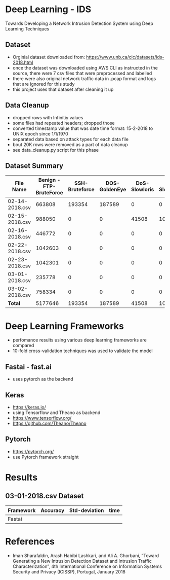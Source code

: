 # Deep Learning - IDS

Towards Developing a Network Intrusion Detection System using Deep Learning Techniques

## Dataset

-   Orginial dataset downloaded from: https://www.unb.ca/cic/datasets/ids-2018.html
-   once the dataset was downloaded using AWS CLI as instructed in the source, there were 7 csv files that were preprocessed and labelled
-   there were also original network traffic data in .pcap format and logs that are ignored for this study
-   this project uses that dataset after cleaning it up

## Data Cleanup

-   dropped rows with Infinitiy values
-   some files had repeated headers; dropped those
-   converted timestamp value that was date time format: 15-2-2018 to UNIX epoch since 1/1/1970
-   separated data based on attack types for each data file
-   bout 20K rows were removed as a part of data cleanup
-   see data_cleanup.py script for this phase

## Dataset Summary

| File Name      | Benign - FTP-BruteForce | SSH-Bruteforce | DOS-GoldenEye | DoS-Slowloris | DoS-SlowHTTPTest | DoS-Hulk | BruteForce-Web | BruteForce-XSS | SQL-Injection | Infilteration | Bot Attack | Total Attack |
| -------------- | ----------------------- | -------------- | ------------- | ------------- | ---------------- | -------- | -------------- | -------------- | ------------- | ------------- | ---------- | ------------ |
| 02-14-2018.csv | 663808                  | 193354         | 187589        | 0             | 0                | 0        | 0              | 0              | 0             | 0             | 0          | 0            | 380943 |
| 02-15-2018.csv | 988050                  | 0              | 0             | 41508         | 10990            | 0        | 0              | 0              | 0             | 0             | 0          | 0            | 52498 |
| 02-16-2018.csv | 446772                  | 0              | 0             | 0             | 0                | 139890   | 461912         | 0              | 0             | 0             | 0          | 0            | 601802 |
| 02-22-2018.csv | 1042603                 | 0              | 0             | 0             | 0                | 0        | 0              | 249            | 79            | 34            | 0          | 0            | 362 |
| 02-23-2018.csv | 1042301                 | 0              | 0             | 0             | 0                | 0        | 0              | 362            | 151           | 53            | 0          | 0            | 566 |
| 03-01-2018.csv | 235778                  | 0              | 0             | 0             | 0                | 0        | 0              | 0              | 0             | 0             | 92403      | 0            | 92403 |
| 03-02-2018.csv | 758334                  | 0              | 0             | 0             | 0                | 0        | 0              | 0              | 0             | 0             | 0          | 286191       | 286191 |
| **Total**      | 5177646                 | 193354         | 187589        | 41508         | 10990            | 139890   | 461912         | 611            | 230           | 87            | 92403      | 286191       | 1414765 |

# Deep Learning Frameworks

-   perfomance results using various deep learning frameworks are compared
-   10-fold cross-validation techniques was used to validate the model

## Fastai - fast.ai

-   uses pytorch as the backend

## Keras

-   https://keras.io/
-   using Tensorflow and Theano as backend
-   https://www.tensorflow.org/
-   https://github.com/Theano/Theano

## Pytorch

-   https://pytorch.org/
-   use Pytorch framework straight

# Results

## 03-01-2018.csv Dataset

| Framework | Accuracy | Std-deviation | time |
| --------- | :------: | ------------- | ---- |
| Fastai    |

# References

-   Iman Sharafaldin, Arash Habibi Lashkari, and Ali A. Ghorbani, “Toward Generating a New Intrusion Detection Dataset and Intrusion Traffic Characterization”, 4th International Conference on Information Systems Security and Privacy (ICISSP), Portugal, January 2018
